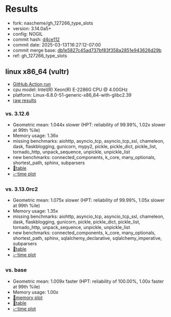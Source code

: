 # Results

- fork: nascheme/gh_127266_type_slots
- version: 3.14.0a5+
- config: NOGIL
- commit hash: [d4ce112](https://github.com/nascheme/cpython/commit/d4ce112)
- commit date: 2025-03-13T16:27:12-07:00
- commit merge base: [db1e5827c45ad737bf83f358a2851e943626d29b](https://github.com/python/cpython/commit/db1e5827c45ad737bf83f358a2851e943626d29b)
- ref: gh_127266_type_slots

## linux x86_64 (vultr)

- [GitHub Action run](https://github.com/facebookexperimental/free-threading-benchmarking/actions/runs/13847246221)
- cpu model: Intel(R) Xeon(R) E-2286G CPU @ 4.00GHz
- platform: Linux-6.8.0-51-generic-x86_64-with-glibc2.39
- [raw results](bm-20250313-vultr-x86_64-nascheme-gh_127266_type_slots-3.14.0a5%2B-d4ce112.json)

### vs. 3.12.6

- Geometric mean: 1.044x slower (HPT: reliability of 99.99%, 1.02x slower at 99th %ile)
- Memory usage: 1.36x
- missing benchmarks: aiohttp, asyncio_tcp, asyncio_tcp_ssl, chameleon, dask, flaskblogging, gunicorn, mypy2, pickle, pickle_dict, pickle_list, tornado_http, unpack_sequence, unpickle, unpickle_list
- new benchmarks: connected_components, k_core, many_optionals, shortest_path, sphinx, subparsers
- [📄table](bm-20250313-vultr-x86_64-nascheme-gh_127266_type_slots-3.14.0a5%2B-d4ce112-vs-3.12.6.md)
- [📈time plot](bm-20250313-vultr-x86_64-nascheme-gh_127266_type_slots-3.14.0a5%2B-d4ce112-vs-3.12.6.svg)

### vs. 3.13.0rc2

- Geometric mean: 1.075x slower (HPT: reliability of 99.99%, 1.05x slower at 99th %ile)
- Memory usage: 1.35x
- missing benchmarks: aiohttp, asyncio_tcp, asyncio_tcp_ssl, chameleon, dask, flaskblogging, gunicorn, pickle, pickle_dict, pickle_list, tornado_http, unpack_sequence, unpickle, unpickle_list
- new benchmarks: connected_components, k_core, many_optionals, shortest_path, sphinx, sqlalchemy_declarative, sqlalchemy_imperative, subparsers
- [📄table](bm-20250313-vultr-x86_64-nascheme-gh_127266_type_slots-3.14.0a5%2B-d4ce112-vs-3.13.0rc2.md)
- [📈time plot](bm-20250313-vultr-x86_64-nascheme-gh_127266_type_slots-3.14.0a5%2B-d4ce112-vs-3.13.0rc2.svg)

### vs. base

- Geometric mean: 1.009x faster (HPT: reliability of 100.00%, 1.00x faster at 99th %ile)
- Memory usage: 1.00x
- [🧠memory plot](bm-20250313-vultr-x86_64-nascheme-gh_127266_type_slots-3.14.0a5%2B-d4ce112-vs-base-mem.svg)
- [📄table](bm-20250313-vultr-x86_64-nascheme-gh_127266_type_slots-3.14.0a5%2B-d4ce112-vs-base.md)
- [📈time plot](bm-20250313-vultr-x86_64-nascheme-gh_127266_type_slots-3.14.0a5%2B-d4ce112-vs-base.svg)

